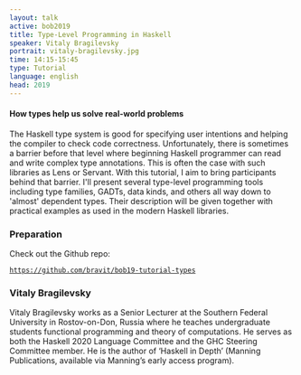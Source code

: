 ```yaml
---
layout: talk
active: bob2019
title: Type-Level Programming in Haskell
speaker: Vitaly Bragilevsky
portrait: vitaly-bragilevsky.jpg
time: 14:15-15:45
type: Tutorial
language: english
head: 2019
---
```


#### How types help us solve real-world problems

The Haskell type system is good for specifying user intentions and
helping the compiler to check code correctness. Unfortunately, there
is sometimes a barrier before that level where beginning Haskell
programmer can read and write complex type annotations. This is often
the case with such libraries as Lens or Servant. With this tutorial, I
aim to bring participants behind that barrier. I'll present several
type-level programming tools including type families, GADTs, data
kinds, and others all way down to 'almost' dependent types. Their
description will be given together with practical examples as used in
the modern Haskell libraries.

### Preparation

Check out the Github repo:

[`https://github.com/bravit/bob19-tutorial-types`](https://github.com/bravit/bob19-tutorial-types)




### Vitaly Bragilevsky

Vitaly Bragilevsky works as a Senior Lecturer at the Southern Federal
University in Rostov-on-Don, Russia where he teaches undergraduate
students functional programming and theory of computations. He serves
as both the Haskell 2020 Language Committee and the GHC Steering
Committee member. He is the author of ‘Haskell in Depth’ (Manning
Publications, available via Manning’s early access program).
